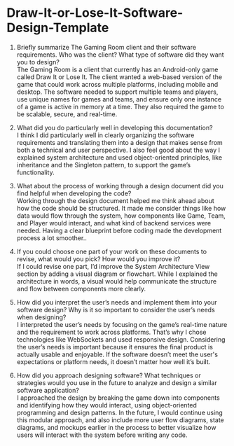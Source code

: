 # Draw-It-or-Lose-It-Software-Design-Template

1. Briefly summarize The Gaming Room client and their software requirements. Who was the client? What type of software did they want you to design? <br/>
The Gaming Room is a client that currently has an Android-only game called Draw It or Lose It. The client wanted a web-based version of the game that could work across multiple platforms, including mobile and desktop. The software needed to support multiple teams and players, use unique names for games and teams, and ensure only one instance of a game is active in memory at a time. They also required the game to be scalable, secure, and real-time.

2. What did you do particularly well in developing this documentation?<br/>
I think I did particularly well in clearly organizing the software requirements and translating them into a design that makes sense from both a technical and user perspective. I also feel good about the way I explained system architecture and used object-oriented principles, like inheritance and the Singleton pattern, to support the game’s functionality.

3. What about the process of working through a design document did you find helpful when developing the code? <br/>
Working through the design document helped me think ahead about how the code should be structured. It made me consider things like how data would flow through the system, how components like Game, Team, and Player would interact, and what kind of backend services were needed. Having a clear blueprint before coding made the development process a lot smoother..

4. If you could choose one part of your work on these documents to revise, what would you pick? How would you improve it? <br/>
If I could revise one part, I’d improve the System Architecture View section by adding a visual diagram or flowchart. While I explained the architecture in words, a visual would help communicate the structure and flow between components more clearly.

5. How did you interpret the user’s needs and implement them into your software design? Why is it so important to consider the user’s needs when designing? <br/>
I interpreted the user’s needs by focusing on the game’s real-time nature and the requirement to work across platforms. That’s why I chose technologies like WebSockets and used responsive design. Considering the user’s needs is important because it ensures the final product is actually usable and enjoyable. If the software doesn’t meet the user's expectations or platform needs, it doesn’t matter how well it’s built.

6. How did you approach designing software? What techniques or strategies would you use in the future to analyze and design a similar software application? <br/>
I approached the design by breaking the game down into components and identifying how they would interact, using object-oriented programming and design patterns. In the future, I would continue using this modular approach, and also include more user flow diagrams, state diagrams, and mockups earlier in the process to better visualize how users will interact with the system before writing any code.
